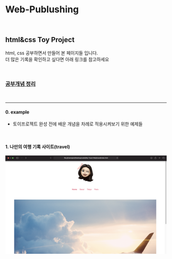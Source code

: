 # Web-Publushing

<br>

## html&css Toy Project
<p> html, css 공부하면서 만들어 본 페이지들 입니다. <br>
더 많은 기록을 확인하고 싶다면 아래 링크를 참고하세요</p>

<br>

### [공부개념 정리](https://github.com/seohyeon2/My-Travel-Web/wiki)        

<br>

---------------------------------------------------------------------
#### 0. example
* 토이프로젝트 완성 전에 배운 개념을 차례로 적용시켜보기 위한 예제들

<br>

#### 1. 나만의 여행 기록 사이트(travel)

<img width="900" src="https://github.com/seohyeon2/My-Travel-Web/blob/main/travel/display/img_1st.png">
